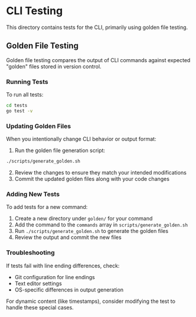 # CLI Testing

This directory contains tests for the CLI, primarily using golden file testing.

## Golden File Testing

Golden file testing compares the output of CLI commands against expected "golden" files stored in version control.

### Running Tests

To run all tests:

```bash
cd tests
go test -v
```

### Updating Golden Files

When you intentionally change CLI behavior or output format:

1. Run the golden file generation script:

```bash
./scripts/generate_golden.sh
```

2. Review the changes to ensure they match your intended modifications
3. Commit the updated golden files along with your code changes

### Adding New Tests

To add tests for a new command:

1. Create a new directory under `golden/` for your command
2. Add the command to the `commands` array in `scripts/generate_golden.sh`
3. Run `./scripts/generate_golden.sh` to generate the golden files
4. Review the output and commit the new files

### Troubleshooting

If tests fail with line ending differences, check:
- Git configuration for line endings
- Text editor settings
- OS-specific differences in output generation

For dynamic content (like timestamps), consider modifying the test to handle these special cases.